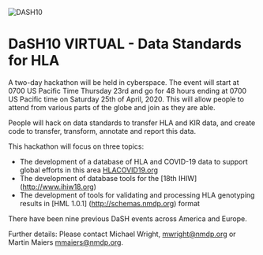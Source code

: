 <!-- ![Data Standards Hackathon - DaSH]
 -->
![DASH10](https://raw.githubusercontent.com/nmdp-bioinformatics/dash/master/vh2.png)

# DaSH10 VIRTUAL - Data Standards for HLA 

A two-day hackathon will be held in cyberspace. The event will start at 0700 US Pacific Time Thursday 23rd and go for 48 hours ending at 0700 US Pacific time on Saturday 25th of April, 2020. This will allow people to attend from various parts of the globe and join as they are able.

People will hack on data standards to transfer HLA and KIR data, and create code to transfer, transform, annotate and report this data. 

This hackathon will focus on three topics:
* The development of a database of HLA and COVID-19 data to support global efforts in this area [HLACOVID19.org](http://hlacovid19.org)
* The development of database tools for the [18th IHIW] (http://www.ihiw18.org)
* The development of tools for validating and processing HLA genotyping results in [HML 1.0.1] (http://schemas.nmdp.org) format

There have been nine previous DaSH events across America and Europe.



Further details:
Please contact Michael Wright, mwright@nmdp.org or Martin Maiers mmaiers@nmdp.org.
